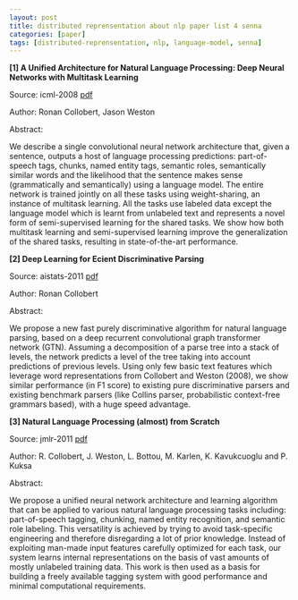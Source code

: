 ```yaml
---
layout: post
title: distributed reprensentation about nlp paper list 4 senna
categories: [paper]
tags: [distributed-reprensentation, nlp, language-model, senna]
---
```



**[1] A Unified Architecture for Natural Language Processing: Deep Neural Networks with Multitask Learning**

Source: icml-2008 [pdf](http://ronan.collobert.com/pub/matos/2008_nlp_icml.pdf)

Author: Ronan Collobert, Jason Weston

Abstract:

We describe a single convolutional neural network architecture that, given a sentence, outputs a host of language processing predictions: part-of-speech tags, chunks, named entity tags, semantic roles, semantically similar words and the likelihood that the sentence makes sense (grammatically and semantically) using a language model. The entire network is trained jointly on all these tasks using weight-sharing, an instance of multitask learning. All the tasks use labeled data except the language model which is learnt from unlabeled text and represents a novel form of semi-supervised learning for the shared tasks. We show how both multitask learning and semi-supervised learning improve the generalization of the shared tasks, resulting in state-of-the-art performance.

**[2] Deep Learning for Ecient Discriminative Parsing**

Source: aistats-2011 [pdf](http://ronan.collobert.com/pub/matos/2011_parsing_aistats.pdf)

Author: Ronan Collobert

Abstract:

We propose a new fast purely discriminative algorithm for natural language parsing, based on a deep recurrent convolutional graph transformer network (GTN). Assuming a decomposition of a parse tree into a stack of levels, the network predicts a level of the tree taking into account predictions of previous levels. Using only few basic text features which leverage word representations from Collobert and Weston (2008), we show similar performance (in F1 score) to existing pure discriminative parsers and existing benchmark parsers (like Collins parser, probabilistic context-free grammars based), with a huge speed advantage.

**[3] Natural Language Processing (almost) from Scratch**

Source: jmlr-2011 [pdf](http://ronan.collobert.com/pub/matos/2011_nlp_jmlr.pdf)

Author: R. Collobert, J. Weston, L. Bottou, M. Karlen, K. Kavukcuoglu and P. Kuksa

Abstract:

We propose a unified neural network architecture and learning algorithm that can be applied to various natural language processing tasks including: part-of-speech tagging, chunking, named entity recognition, and semantic role labeling. This versatility is achieved by trying to avoid task-specific engineering and therefore disregarding a lot of prior knowledge. Instead of exploiting man-made input features carefully optimized for each task, our system learns internal representations on the basis of vast amounts of mostly unlabeled training data. This work is then used as a basis for building a freely available tagging system with good performance and minimal computational requirements.



